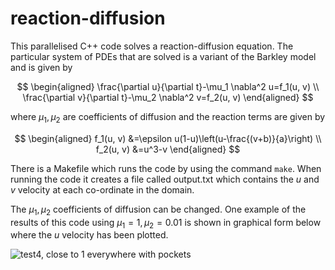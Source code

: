 # reaction-diffusion

This parallelised C++ code solves a reaction-diffusion equation. The particular system of PDEs that are solved is a variant of the Barkley model and is given by

$$
\begin{aligned}
\frac{\partial u}{\partial t}-\mu_1 \nabla^2 u=f_1(u, v) \\
\frac{\partial v}{\partial t}-\mu_2 \nabla^2 v=f_2(u, v)
\end{aligned}
$$

where $\mu_1, \mu_2$ are coefficients of diffusion and the reaction terms are given by

$$
\begin{aligned}
f_1(u, v) &=\epsilon u(1-u)\left(u-\frac{(v+b)}{a}\right) \\
f_2(u, v) &=u^3-v
\end{aligned}
$$

There is a Makefile which runs the code by using the command `make`. When running the code it creates a file called output.txt which contains the $u$ and $v$ velocity
at each co-ordinate in the domain.

The $\mu_1, \mu_2$ coefficients of diffusion can be changed. One example of the results of this code using $\mu_1=1, \mu_2=0.01$ is shown in graphical form below where the $u$ velocity has been plotted.

![test4, close to 1 everywhere with pockets](https://user-images.githubusercontent.com/59830842/195109738-4da837b4-4599-4633-b6cc-8e1bd987faf2.png)

